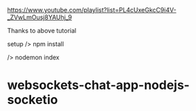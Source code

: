 
https://www.youtube.com/playlist?list=PL4cUxeGkcC9i4V-_ZVwLmOusj8YAUhj_9

Thanks to above tutorial

setup
/> npm install

/> nodemon index


# websockets-chat-app-nodejs-socketio
